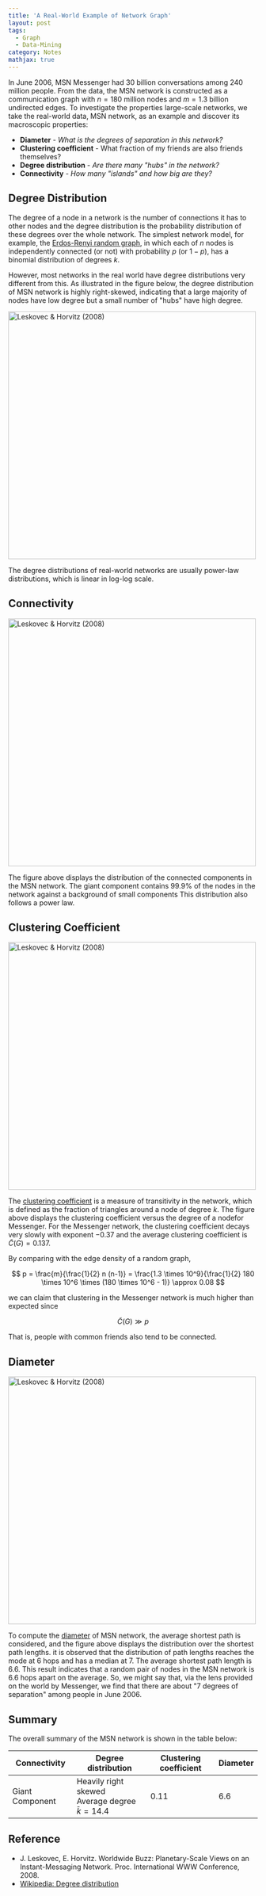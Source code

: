 ```yaml
---
title: 'A Real-World Example of Network Graph'
layout: post
tags:
  - Graph
  - Data-Mining
category: Notes
mathjax: true
---
```


In June 2006, MSN Messenger had 30 billion conversations among 240 million people.
From the data, the MSN network is constructed as a communication graph with $n = 180 \text{ million}$ nodes and $m = 1.3 \text{ billion}$ undirected edges.
To investigate the properties large-scale networks, we take the real-world data, MSN network, as an example and discover its macroscopic properties:

- **Diameter** - _What is the degrees of separation in this network?_
- **Clustering coefficient** - What fraction of my friends are also friends themselves?
- **Degree distribution** - _Are there many "hubs" in the network?_
- **Connectivity** - _How many "islands" and how big are they?_
<!-- - **Navigability** - _Can you do efficient routing?_ -->

<!--more-->



## Degree Distribution



The degree of a node in a network is the number of connections it has to other nodes and the degree distribution is the probability distribution of these degrees over the whole network.
The simplest network model, for example, the [Erdos-Renyi random graph](../../../2020/05/15/Gnp), in which each of $n$ nodes is independently connected (or not) with probability $p$ (or $1 − p$), has a binomial distribution of degrees $k$.


However, most networks in the real world have degree distributions very different from this.
As illustrated in the figure below, the degree distribution of MSN network is highly right-skewed, indicating that a large majority of nodes have low degree but a small number of "hubs" have high degree.

<img src="https://imgur.com/4TR7BPP.png" alt="Leskovec & Horvitz (2008)" style="width:500">


The degree distributions of real-world networks are usually power-law distributions, which is linear in log-log scale. 



## Connectivity


<img src="https://imgur.com/PaRrmD7.png" alt="Leskovec & Horvitz (2008)" style="width:500">

The figure above displays the distribution of the
connected components in the MSN network. 
The giant component contains 99.9% of the nodes
in the network against a background of small components
This distribution also follows a power law.

## Clustering Coefficient

<img src="https://imgur.com/PUZNUyT.png" alt="Leskovec & Horvitz (2008)" style="width:500">


The [clustering coefficient](../../../2020/05/12/Graph#clustering-coefficient) is a measure of transitivity in the network, which is defined as the fraction of triangles around a node of degree $k$.
The figure above displays the clustering coefficient versus the degree of a nodefor Messenger. 
For the Messenger network, the clustering coefficient decays very slowly with exponent $−0.37$ and the average clustering coefficient is $\tilde{C}(G) = 0.137$.

By comparing with the edge density of a random graph,

$$
p = \frac{m}{\frac{1}{2} n (n-1)} = \frac{1.3 \times 10^9}{\frac{1}{2} 180 \times 10^6 \times (180 \times 10^6 - 1)} \approx 0.08
$$

we can claim that clustering in the Messenger network is much higher than expected since

$$
\tilde{C}(G) \gg p
$$

That is, people with common friends also tend to be connected.

## Diameter

<img src="https://imgur.com/O9bQcRN.png" alt="Leskovec & Horvitz (2008)" style="width:500">

To compute the [diameter](../../../2020/05/12/Graph#diameter) of MSN network, the average shortest path is considered, and the figure above displays the distribution over the shortest path lengths.
it is observed that the distribution of path lengths reaches the mode at $6$ hops and has a median at $7$.
The average shortest path length is $6.6$.
This result indicates that a random pair of nodes in the MSN network is $6.6$ hops apart on the average.
So, we might say that, via the lens provided on the world by Messenger, we find that there are about "7 degrees of separation" among people in June 2006.

## Summary

The overall summary of the MSN network is shown in the table below:

| Connectivity | Degree distribution | Clustering coefficient | Diameter |
| - | - | - | - |
| Giant Component | Heavily right skewed<br>Average degree $\bar{k} = 14.4$ | $0.11$ | $6.6$ |


## Reference

- J. Leskovec, E. Horvitz. Worldwide Buzz: Planetary-Scale Views on an Instant-Messaging Network. Proc. International WWW Conference, 2008.
- [Wikipedia: Degree distribution](https://en.wikipedia.org/wiki/Degree_distribution)

